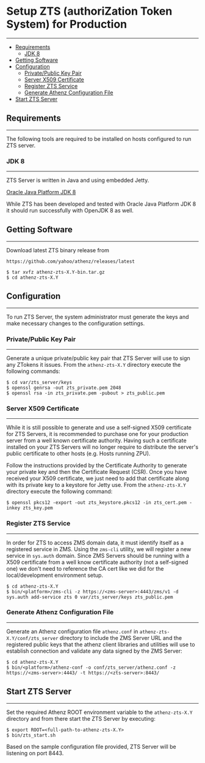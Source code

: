 # Setup ZTS (authoriZation Token System) for Production
-------------------------------------------------------

* [Requirements](#requirements)
    * [JDK 8](#jdk-8)
* [Getting Software](#getting-software)
* [Configuration](#configuration)
    * [Private/Public Key Pair](#privatepublic-key-pair)
    * [Server X509 Certificate](#server-x509-certificate)
    * [Register ZTS Service](#register-zts-service)
    * [Generate Athenz Configuration File](#generate-athenz-configuration-file)
* [Start ZTS Server](#start-zts-server)

## Requirements
---------------

The following tools are required to be installed on hosts
configured to run ZTS server.

### JDK 8
---------

ZTS Server is written in Java and using embedded Jetty.

[Oracle Java Platform JDK 8](http://www.oracle.com/technetwork/java/javase/downloads/jdk8-downloads-2133151.html)

While ZTS has been developed and tested with Oracle Java Platform JDK 8
it should run successfully with OpenJDK 8 as well.

## Getting Software
-------------------

Download latest ZTS binary release from

```
https://github.com/yahoo/athenz/releases/latest
```

```shell
$ tar xvfz athenz-zts-X.Y-bin.tar.gz
$ cd athenz-zts-X.Y
```

## Configuration
----------------

To run ZTS Server, the system administrator must generate the keys
and make necessary changes to the configuration settings.

### Private/Public Key Pair
---------------------------

Generate a unique private/public key pair that ZTS Server will use
to sign any ZTokens it issues. From the `athenz-zts-X.Y` directory
execute the following commands:

```shell
$ cd var/zts_server/keys
$ openssl genrsa -out zts_private.pem 2048
$ openssl rsa -in zts_private.pem -pubout > zts_public.pem
```

### Server X509 Certificate
---------------------------

While it is still possible to generate and use a self-signed X509 
certificate for ZTS Servers, it is recommended to purchase one for
your production server from a well known certificate authority.
Having such a certificate installed on your ZTS Servers will no
longer require to distribute the server's public certificate to
other hosts (e.g. Hosts running ZPU).

Follow the instructions provided by the Certificate Authority to
generate your private key and then the Certificate Request (CSR).
Once you have received your X509 certificate, we just need to add
that certificate along with its private key to a keystore for Jetty 
use. From the `athenz-zts-X.Y` directory execute the following
command:

```shell
$ openssl pkcs12 -export -out zts_keystore.pkcs12 -in zts_cert.pem -inkey zts_key.pem
```

### Register ZTS Service
------------------------

In order for ZTS to access ZMS domain data, it must identify itself
as a registered service in ZMS. Using the `zms-cli` utility, we will
register a new service in `sys.auth` domain. Since ZMS Servers should
be running with a X509 certificate from a well know certificate 
authority (not a self-signed one) we don't need to reference the CA
cert like we did for the local/development environment setup.

```shell
$ cd athenz-zts-X.Y
$ bin/<platform>/zms-cli -z https://<zms-server>:4443/zms/v1 -d sys.auth add-service zts 0 var/zts_server/keys zts_public.pem
```

### Generate Athenz Configuration File
--------------------------------------

Generate an Athenz configuration file `athenz.conf` in `athenz-zts-X.Y/conf/zts_server`
directory to include the ZMS Server URL and the registered public keys that the
athenz client libraries and utilities will use to establish connection and validate any
data signed by the ZMS Server:

```shell
$ cd athenz-zts-X.Y
$ bin/<platform>/athenz-conf -o conf/zts_server/athenz.conf -z https://<zms-server>:4443/ -t https://<zts-server>:8443/
```

## Start ZTS Server
-------------------

Set the required Athenz ROOT environment variable to the `athenz-zts-X.Y`
directory and from there start the ZTS Server by executing:

```shell
$ export ROOT=<full-path-to-athenz-zts-X.Y>
$ bin/zts_start.sh
```

Based on the sample configuration file provided, ZTS Server will be listening
on port 8443.
